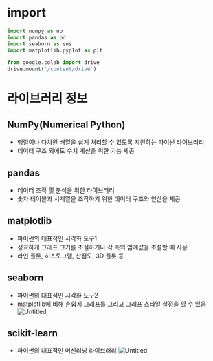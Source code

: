 # import
```python
import numpy as np
import pandas as pd
import seaborn as sns
import matplotlib.pyplot as plt
```

```python
from google.colab import drive
drive.mount('/content/drive')
```

# 라이브러리 정보
## NumPy(Numerical Python)
- 행렬이나 다차원 배열을 쉽게 처리할 수 있도록 지원하는 파이썬 라이브러리
- 데이터 구조 외에도 수치 계산을 위한 기능 제공
## pandas
- 데이터 조작 및 분석을 위한 라이브러리
- 숫자 테이블과 시계열을 조작하기 위한 데이터 구조와 연산을 제공
## matplotlib
- 파이썬의 대표적인 시각화 도구1
- 정교하게 그래프 크기를 조절하거나 각 축의 범례값을 조절할 때 사용
- 라인 플롯, 히스토그램, 산점도, 3D 플롯 등
## seaborn
- 파이썬의 대표적인 시각화 도구2
- matplotlib에 비해 손쉽게 그래프를 그리고 그래프 스타일 설정을 할 수 있음
  ![Untitled](https://prod-files-secure.s3.us-west-2.amazonaws.com/f3b41181-4d39-46d7-95e7-ae256862d645/ae75044d-fb8b-4051-b264-70c3fddb5772/Untitled.png)
## scikit-learn
- 파이썬의 대표적인 머신러닝 라이브러리
![Untitled](https://prod-files-secure.s3.us-west-2.amazonaws.com/f3b41181-4d39-46d7-95e7-ae256862d645/6c83b699-c6fc-4be7-9d8f-8828f7caf534/Untitled.png)
